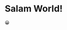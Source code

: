 

<!DOCTYPE html>
<html lang="en">
<head>
<meta charset="UTF-8">
</head>
<body>

<h1>Salam World!</h1>

<p>&#128512;</p>

</body>
</html>
